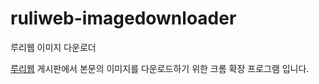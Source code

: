 # ruliweb-imagedownloader
루리웹 이미지 다운로더

[루리웹](https://ruliweb.com) 게시판에서 본문의 이미지를 다운로드하기 위한 크롬 확장 프로그램 입니다.

